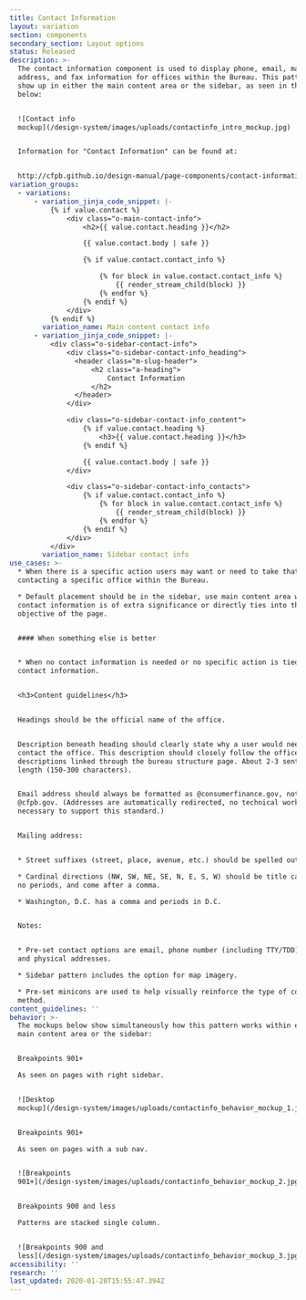 ```yaml
---
title: Contact Information
layout: variation
section: components
secondary_section: Layout options
status: Released
description: >-
  The contact information component is used to display phone, email, mailing
  address, and fax information for offices within the Bureau. This pattern may
  show up in either the main content area or the sidebar, as seen in the mockup
  below:


  ![Contact info
  mockup](/design-system/images/uploads/contactinfo_intro_mockup.jpg)


  Information for "Contact Information" can be found at:


  http://cfpb.github.io/design-manual/page-components/contact-information.html
variation_groups:
  - variations:
      - variation_jinja_code_snippet: |-
          {% if value.contact %}
              <div class="o-main-contact-info">
                  <h2>{{ value.contact.heading }}</h2>

                  {{ value.contact.body | safe }}

                  {% if value.contact.contact_info %}

                      {% for block in value.contact.contact_info %}
                          {{ render_stream_child(block) }}
                      {% endfor %}
                  {% endif %}
              </div>
          {% endif %}
        variation_name: Main content contact info
      - variation_jinja_code_snippet: |-
          <div class="o-sidebar-contact-info">
              <div class="o-sidebar-contact-info_heading">
                <header class="m-slug-header">
                    <h2 class="a-heading">
                        Contact Information
                    </h2>
                </header>
              </div>

              <div class="o-sidebar-contact-info_content">
                  {% if value.contact.heading %}
                      <h3>{{ value.contact.heading }}</h3>
                  {% endif %}

                  {{ value.contact.body | safe }}
              </div>

              <div class="o-sidebar-contact-info_contacts">
                  {% if value.contact.contact_info %}
                      {% for block in value.contact.contact_info %}
                          {{ render_stream_child(block) }}
                      {% endfor %}
                  {% endif %}
              </div>
          </div>
        variation_name: Sidebar contact info
use_cases: >-
  * When there is a specific action users may want or need to take that requires
  contacting a specific office within the Bureau.

  * Default placement should be in the sidebar, use main content area when
  contact information is of extra significance or directly ties into the main
  objective of the page.


  #### When something else is better


  * When no contact information is needed or no specific action is tied to the
  contact information.


  <h3>Content guidelines</h3>


  Headings should be the official name of the office.


  Description beneath heading should clearly state why a user would need to
  contact the office. This description should closely follow the office
  descriptions linked through the bureau structure page. About 2-3 sentences in
  length (150-300 characters).


  Email address should always be formatted as @consumerfinance.gov, not
  @cfpb.gov. (Addresses are automatically redirected, no technical work is
  necessary to support this standard.)


  Mailing address:


  * Street suffixes (street, place, avenue, etc.) should be spelled out.

  * Cardinal directions (NW, SW, NE, SE, N, E, S, W) should be title case with
  no periods, and come after a comma.

  * Washington, D.C. has a comma and periods in D.C.


  Notes:


  * Pre-set contact options are email, phone number (including TTY/TDD), fax,
  and physical addresses.

  * Sidebar pattern includes the option for map imagery.

  * Pre-set minicons are used to help visually reinforce the type of contact
  method.
content_guidelines: ''
behavior: >-
  The mockups below show simultaneously how this pattern works within either the
  main content area or the sidebar:


  Breakpoints 901+

  As seen on pages with right sidebar.


  ![Desktop
  mockup](/design-system/images/uploads/contactinfo_behavior_mockup_1.jpg)


  Breakpoints 901+

  As seen on pages with a sub nav.


  ![Breakpoints
  901+](/design-system/images/uploads/contactinfo_behavior_mockup_2.jpg)


  Breakpoints 900 and less

  Patterns are stacked single column.


  ![Breakpoints 900 and
  less](/design-system/images/uploads/contactinfo_behavior_mockup_3.jpg)
accessibility: ''
research: ''
last_updated: 2020-01-28T15:55:47.394Z
---
```

